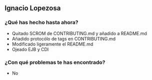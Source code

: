 ## Ignacio Lopezosa
### ¿Qué has hecho hasta ahora?
- Quitado SCROM de CONTRIBUTING.md y añadido a README.md
- Añadido protocólo de tags en CONTRIBUTING.md
- Modificado ligeramente el README.md
- Ojeado EJB y CDI
### ¿Con qué problemas te has encontrado?
- No
<br><br>

